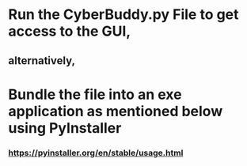 # Run the CyberBuddy.py File to get access to the GUI,
## alternatively,
# Bundle the file into an exe application as mentioned below using PyInstaller
### https://pyinstaller.org/en/stable/usage.html
